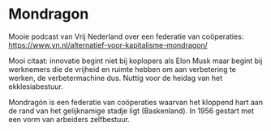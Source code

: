 # Mondragon
Mooie podcast van Vrij Nederland over een federatie van coöperaties: https://www.vn.nl/alternatief-voor-kapitalisme-mondragon/

Mooi citaat: innovatie begint niet bij koplopers als Elon Musk maar begint bij werknemers die de vrijheid en ruimte hebben om aan verbetering te werken, de verbetermachine dus. Nuttig voor de heidag van het ekklesiabestuur.

Mondragón is een federatie van coöperaties waarvan het kloppend hart aan de rand van het gelijknamige stadje ligt (Baskenland). In 1956 gestart met een vorm van arbeiders zelfbestuur. 